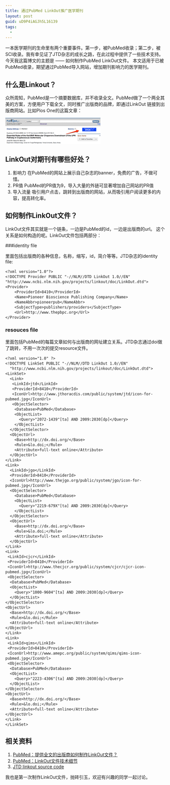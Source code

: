 ```yaml
---
title: 通过PubMed LinkOut推广医学期刊
layout: post
guid: uD9P4iAGJh5L16139
tags:
  - 
---
```


一本医学期刊的生命里有两个重要事件。第一步，被PubMed收录；第二步，被SCI收录。我有幸见证了JTD杂志的成长之路，在此过程中提供了一些技术支持。今天我这篇博文的主题是 —— 如何制作PubMed LinkOut文件。
本文适用于已被PubMed收录，期望通过PubMed导入网站，增加期刊影响力的医学期刊。

## 什么是Linkout？

众所周知，PubMed是一个摘要数据库，并不收录全文。PubMed做了一个两全其美的方案，方便用户下载全文，同时推广出版商的品牌，即通过LinkOut 链接到出版商网站。比如Plos One的这篇文章：

<span class="image-1200">![](/media/files/2013/mar/17-1.png)</span>


## LinkOut对期刊有哪些好处？

1. 影响力
	在PubMed的网站上展示自己杂志的banner，免费的广告，不做可惜。
2. PR值
	PubMed的PR值为9，导入大量的外链可显著增加自己网站的PR值
3. 导入流量
	吸引用户点击，跳转到出版商的网站，从而吸引用户阅读更多的内容，提高转化率。

## 如何制作LinkOut文件？

LinkOut文件其实就是一个链条，一边是PubMed的id，一边是出版商的url。 这个关系是如何构造的呢。LinkOut文件包括两部分：

###identity file

里面包括出版商的各种信息，名称，缩写，id，简介等等。JTD杂志的identity file:

  
    <?xml version="1.0"?>
    <!DOCTYPE Provider PUBLIC "-//NLM//DTD LinkOut 1.0//EN"
    "http://www.ncbi.nlm.nih.gov/projects/linkout/doc/LinkOut.dtd">
    <Provider>
        <ProviderId>8410</ProviderId>
        <Name>Pioneer Bioscience Publishing Company</Name>
        <NameAbbr>pioneerpub</NameAbbr>
        <SubjectType>publishers/providers</SubjectType>
        <Url>http://www.thepbpc.org</Url>
    </Provider>




### resouces file

里面包括PubMed的每篇文章如何与出版商的网址建立关系。JTD杂志通过doi做了跳转，不用一次次的提交resource文件。

    <?xml version="1.0" ?>
    <!DOCTYPE LinkSet PUBLIC "-//NLM//DTD LinkOut 1.0//EN"
      "http://www.ncbi.nlm.nih.gov/projects/linkout/doc/LinkOut.dtd">
    <LinkSet>
      <Link>
       <LinkId>jtd</LinkId>
       <ProviderId>8410</ProviderId>
       <IconUrl>http://www.jthoracdis.com/public/system/jtd/icon-for-pubmed.jpg</IconUrl>
       <ObjectSelector>
        <Database>PubMed</Database>
        <ObjectList>
          <Query>"2072-1439"[ta] AND 2009:2030[dp]</Query>
        </ObjectList>
      </ObjectSelector>
      <ObjectUrl>
        <Base>http://dx.doi.org/</Base>
        <Rule>&lo.doi;</Rule>
        <Attribute>full-text online</Attribute>
      </ObjectUrl>
    </Link>
    <Link>
      <LinkId>jgo</LinkId>
      <ProviderId>8410</ProviderId>
      <IconUrl>http://www.thejgo.org/public/system/jgo/icon-for-pubmed.jpg</IconUrl>
      <ObjectSelector>
        <Database>PubMed</Database>
        <ObjectList>
          <Query>"2219-679X"[ta] AND 2009:2030[dp]</Query>
        </ObjectList>
      </ObjectSelector>
      <ObjectUrl>
        <Base>http://dx.doi.org/</Base>
        <Rule>&lo.doi;</Rule>
        <Attribute>full-text online</Attribute>
      </ObjectUrl>
    </Link>
    <Link>
     <LinkId>cjcr</LinkId>
     <ProviderId>8410</ProviderId>
     <IconUrl>http://www.thecjcr.org/public/system/cjcr/cjcr-icon-pubmed.jpg</IconUrl>
     <ObjectSelector>
      <Database>PubMed</Database>
      <ObjectList>
        <Query>"1000-9604"[ta] AND 2009:2030[dp]</Query>
      </ObjectList>
    </ObjectSelector>
    <ObjectUrl>
      <Base>http://dx.doi.org/</Base>
      <Rule>&lo.doi;</Rule>
      <Attribute>full-text online</Attribute>
    </ObjectUrl>
    </Link>
    <Link>
     <LinkId>qims</LinkId>
     <ProviderId>8410</ProviderId>
     <IconUrl>http://www.amepc.org/public/system/qims/qims-icon-pubmed.jpg</IconUrl> 
     <ObjectSelector>
      <Database>PubMed</Database>
      <ObjectList>
        <Query>"2223-4306"[ta] AND 2009:2030[dp]</Query>
      </ObjectList>
    </ObjectSelector>
    <ObjectUrl>
      <Base>http://dx.doi.org/</Base>
      <Rule>&lo.doi;</Rule>
      <Attribute>full-text online</Attribute>
    </ObjectUrl>
    </Link>
    </LinkSet>



## 相关资料

1. [PubMed：提供全文的出版商如何制作LinkOut文件？](http://www.ncbi.nlm.nih.gov/books/NBK3812/)
2. [PubMed：LinkOut文件技术细节](http://www.ncbi.nlm.nih.gov/books/NBK3807/#files.LinkOut_DTD)
3. [JTD linkout source code](https://github.com/xiaoronglv/pubmed_linkout_example)



我也是第一次制作LinkOut文件，抛砖引玉，欢迎有兴趣的同学一起讨论。